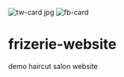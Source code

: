 ![tw-card jpg](https://user-images.githubusercontent.com/72707691/123536111-ff815480-d730-11eb-95c1-36d1ae7987ae.png)
![fb-card](https://user-images.githubusercontent.com/72707691/123536115-0314db80-d731-11eb-8144-1e00a51bd05d.jpg)
# frizerie-website
demo haircut salon website
